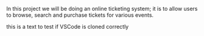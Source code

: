 In this project we will be doing an online ticketing system; it is to allow users to browse, search and purchase tickets for various events.

this is a text to test if VSCode is cloned correctly
